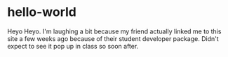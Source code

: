 # hello-world

Heyo Heyo. I'm laughing a bit because my friend actually linked me to this site a few weeks ago because of their student developer package. Didn't expect to see it pop up in class so soon after.
